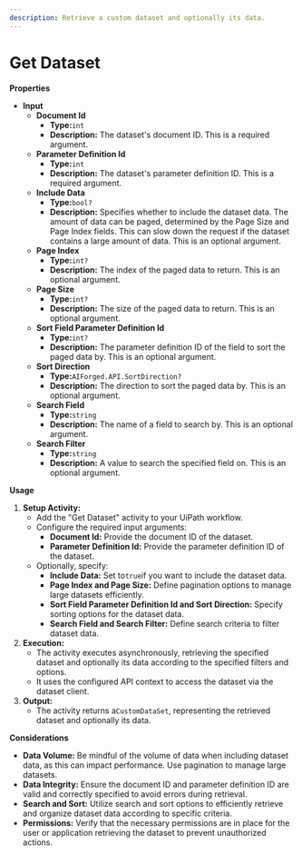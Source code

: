 ```yaml
---
description: Retrieve a custom dataset and optionally its data.
---
```


# Get Dataset

**Properties**

* **Input**
  * **Document Id**
    * **Type:**`int`
    * **Description:** The dataset's document ID. This is a required argument.
  * **Parameter Definition Id**
    * **Type:**`int`
    * **Description:** The dataset's parameter definition ID. This is a required argument.
  * **Include Data**
    * **Type:**`bool?`
    * **Description:** Specifies whether to include the dataset data. The amount of data can be paged, determined by the Page Size and Page Index fields. This can slow down the request if the dataset contains a large amount of data. This is an optional argument.
  * **Page Index**
    * **Type:**`int?`
    * **Description:** The index of the paged data to return. This is an optional argument.
  * **Page Size**
    * **Type:**`int?`
    * **Description:** The size of the paged data to return. This is an optional argument.
  * **Sort Field Parameter Definition Id**
    * **Type:**`int?`
    * **Description:** The parameter definition ID of the field to sort the paged data by. This is an optional argument.
  * **Sort Direction**
    * **Type:**`AIForged.API.SortDirection?`
    * **Description:** The direction to sort the paged data by. This is an optional argument.
  * **Search Field**
    * **Type:**`string`
    * **Description:** The name of a field to search by. This is an optional argument.
  * **Search Filter**
    * **Type:**`string`
    * **Description:** A value to search the specified field on. This is an optional argument.

**Usage**

1. **Setup Activity:**
   * Add the "Get Dataset" activity to your UiPath workflow.
   * Configure the required input arguments:
     * **Document Id:** Provide the document ID of the dataset.
     * **Parameter Definition Id:** Provide the parameter definition ID of the dataset.
   * Optionally, specify:
     * **Include Data:** Set to`true`if you want to include the dataset data.
     * **Page Index and Page Size:** Define pagination options to manage large datasets efficiently.
     * **Sort Field Parameter Definition Id and Sort Direction:** Specify sorting options for the dataset data.
     * **Search Field and Search Filter:** Define search criteria to filter dataset data.
2. **Execution:**
   * The activity executes asynchronously, retrieving the specified dataset and optionally its data according to the specified filters and options.
   * It uses the configured API context to access the dataset via the dataset client.
3. **Output:**
   * The activity returns a`CustomDataSet`, representing the retrieved dataset and optionally its data.

**Considerations**

* **Data Volume:** Be mindful of the volume of data when including dataset data, as this can impact performance. Use pagination to manage large datasets.
* **Data Integrity:** Ensure the document ID and parameter definition ID are valid and correctly specified to avoid errors during retrieval.
* **Search and Sort:** Utilize search and sort options to efficiently retrieve and organize dataset data according to specific criteria.
* **Permissions:** Verify that the necessary permissions are in place for the user or application retrieving the dataset to prevent unauthorized actions.

